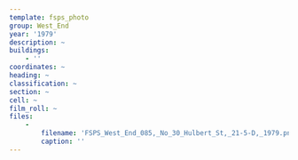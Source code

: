 ```yaml
---
template: fsps_photo
group: West_End
year: '1979'
description: ~
buildings:
    - ''
coordinates: ~
heading: ~
classification: ~
section: ~
cell: ~
film_roll: ~
files:
    -
        filename: 'FSPS_West_End_085,_No_30_Hulbert_St,_21-5-D,_1979.png'
        caption: ''
---
```

